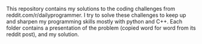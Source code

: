 This repository contains my solutions to the coding challenges from reddit.com/r/dailyprogrammer.
I try to solve these challenges to keep up and sharpen my programming skills mostly with python and C++.
Each folder contains a presentation of the problem (copied word for word from its reddit post), and my
solution.